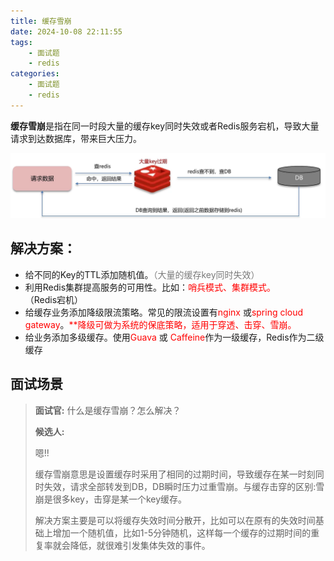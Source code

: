 ```yaml
---
title: 缓存雪崩
date: 2024-10-08 22:11:55
tags:
    - 面试题
    - redis
categories:
    - 面试题
    - redis
---
```


**缓存雪崩**是指在同一时段大量的缓存key同时失效或者Redis服务宕机，导致大量请求到达数据库，带来巨大压力。

![](../../../images/面试题/redis/8.png)

## 解决方案：
+ 给不同的Key的TTL添加随机值。<font style="color:rgb(123, 123, 123);">（大量的缓存key同时失效）</font>
+ 利用Redis集群提高服务的可用性。比如：<font style="color:rgb(255, 0, 1);">哨兵模式、集群模式。</font>（Redis宕机）
+ 给缓存业务添加降级限流策略。常见的限流设置有<font style="color:rgb(255, 0, 1);">nginx </font>或<font style="color:rgb(255, 0, 1);">spring cloud gateway</font>。<font style="color:rgb(255, 0, 1);">**降级可做为系统的保底策略，适用于穿透、击穿、雪崩。</font>
+ 给业务添加多级缓存。使用<font style="color:rgb(255, 0, 1);">Guava </font>或 <font style="color:rgb(255, 0, 1);">Caffeine</font>作为一级缓存，Redis作为二级缓存



## 面试场景
> **面试官:** 什么是缓存雪崩？怎么解决？
> 
> **候选人:**
> 
> 嗯!!
> 
> 缓存雪崩意思是设置缓存时采用了相同的过期时间，导致缓存在某一时刻同时失效，请求全部转发到DB，DB瞬时压力过重雪崩。与缓存击穿的区别:雪崩是很多key，击穿是某一个key缓存。
> 
> 解决方案主要是可以将缓存失效时间分散开，比如可以在原有的失效时间基础上增加一个随机值，比如1-5分钟随机，这样每一个缓存的过期时间的重复率就会降低，就很难引发集体失效的事件。
